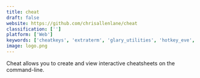 ```yaml
---
title: cheat
draft: false 
website: https://github.com/chrisallenlane/cheat
classification: ['']
platform: ['Web']
keywords: ['cheatkeys', 'extraterm', 'glary_utilities', 'hotkey_eve', 'hyper', 'instacode', 'keycue', 'keyrocket', 'kommandr', 'levinux', 'linux_man-pages', 'macro_shortcuts_for_chrome', 'shortcuts.design', 'tldr_pages', 'bropages', 'cheat.sh', 'codepad', 'explainshell']
image: logo.png
---
```

Cheat allows you to create and view interactive cheatsheets on the command-line.